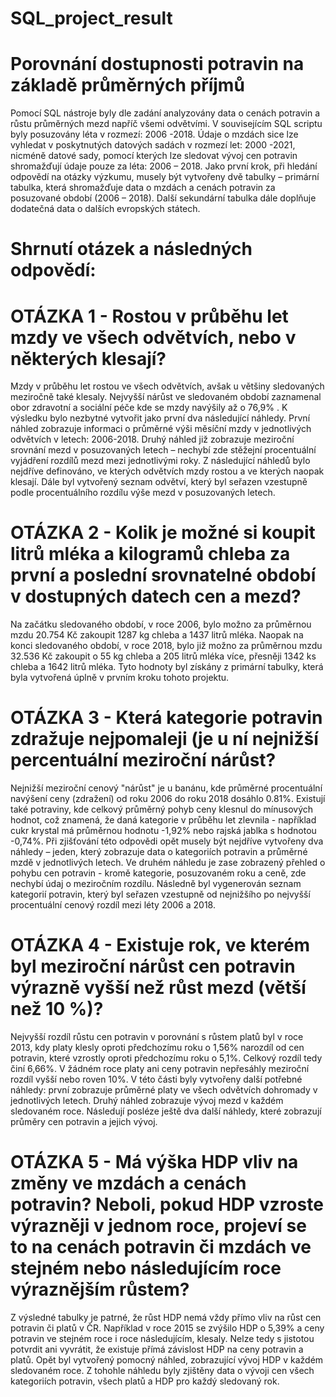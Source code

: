 # SQL_project_result

# Porovnání dostupnosti potravin na základě průměrných příjmů

Pomocí SQL nástroje byly dle zadání analyzovány data o cenách potravin a růstu průměrných mezd napříč všemi odvětvími. V souvisejícím SQL scriptu byly posuzovány léta v rozmezí: 2006 -2018. Údaje o mzdách sice lze vyhledat v poskytnutých datových sadách v rozmezí let: 2000 -2021, nicméně datové sady, pomocí kterých lze sledovat vývoj cen potravin shromažďují údaje pouze za léta: 2006 – 2018.
Jako první krok,  při hledání odpovědí na otázky výzkumu, musely být vytvořeny dvě tabulky – primární tabulka, která shromažďuje data o mzdách a cenách potravin za posuzované období (2006 – 2018). Další sekundární tabulka  dále doplňuje dodatečná data o dalších evropských státech.

# Shrnutí otázek a následných odpovědí:

# OTÁZKA 1 - Rostou v průběhu let mzdy ve všech odvětvích, nebo v některých klesají?
Mzdy v průběhu let rostou ve všech odvětvích, avšak u většiny sledovaných meziročně také klesaly. Nejvyšší nárůst ve sledovaném období zaznamenal obor zdravotní a sociální péče kde se mzdy navýšily až o 76,9% .
K výsledku bylo nezbytné vytvořit jako první dva následující náhledy. První náhled zobrazuje informaci o průměrné výši měsíční mzdy v jednotlivých odvětvích v letech: 2006-2018. Druhý náhled již zobrazuje meziroční srovnání mezd v posuzovaných letech – nechybí zde stěžejní procentuální vyjádření rozdílů mezd mezi jednotlivými roky. Z následující náhledů bylo nejdříve definováno, ve kterých odvětvích mzdy rostou a ve kterých naopak klesají. Dále byl vytvořený seznam odvětví, který byl seřazen vzestupně podle procentuálního rozdílu výše mezd v posuzovaných letech.

# OTÁZKA 2 - Kolik je možné si koupit litrů mléka a kilogramů chleba za první a poslední srovnatelné období v dostupných datech cen a mezd?
Na začátku sledovaného období, v roce 2006, bylo možno za průměrnou mzdu 20.754 Kč zakoupit 1287 kg chleba a 1437 litrů mléka.  Naopak na konci sledovaného období, v roce 2018, bylo již možno za průměrnou mzdu 32.536 Kč zakoupit o 55 kg chleba a 205 litrů mléka více,  přesněji 1342 ks chleba a 1642 litrů mléka.
Tyto hodnoty byl získány z primární tabulky, která byla vytvořená úplně v prvním kroku tohoto projektu. 

# OTÁZKA 3 - Která kategorie potravin zdražuje nejpomaleji (je u ní nejnižší percentuální meziroční nárůst?
Nejnižší meziroční cenový "nárůst" je u banánu, kde průměrné procentuální navýšení ceny (zdražení) od roku 2006 do roku 2018 dosáhlo 0.81%.
Existují také potraviny, kde celkový průměrný pohyb ceny klesnul do mínusových hodnot, což znamená, že daná kategorie v průběhu let zlevnila - například cukr krystal má průměrnou hodnotu -1,92% nebo rajská jablka s hodnotou -0,74%.
Při zjišťování této odpovědi opět musely být nejdříve vytvořeny dva náhledy – jeden, který zobrazuje data o kategoriích potravin a průměrné mzdě v jednotlivých letech. Ve druhém náhledu je zase zobrazený přehled o pohybu cen potravin -  kromě kategorie, posuzovaném roku a ceně, zde nechybí údaj o meziročním rozdílu.
Následně byl vygenerován seznam kategorií potravin, který byl seřazen vzestupně od nejnižšího po nejvyšší procentuální cenový rozdíl mezi léty 2006 a 2018.

# OTÁZKA 4 - Existuje rok, ve kterém byl meziroční nárůst cen potravin výrazně vyšší než růst mezd (větší než 10 %)?
Nejvyšší rozdíl růstu cen potravin v porovnání s růstem platů byl v roce 2013, kdy platy klesly oproti předchozímu roku o 1,56% narozdíl od cen potravin, které vzrostly oproti předchozímu roku o 5,1%. Celkový rozdíl tedy činí 6,66%.
V žádném roce platy ani ceny potravin nepřesáhly meziroční rozdíl vyšší nebo roven 10%.
V této části byly vytvořeny další potřebné náhledy: první zobrazuje průměrné platy ve všech odvětvích dohromady v jednotlivých letech. Druhý náhled zobrazuje vývoj mezd v každém sledovaném roce. Následují posléze ještě dva další náhledy, které zobrazují průměry cen potravin a jejich vývoj.

# OTÁZKA 5 - Má výška HDP vliv na změny ve mzdách a cenách potravin? Neboli, pokud HDP vzroste výrazněji v jednom roce,  projeví se to na cenách potravin či mzdách ve stejném nebo následujícím roce výraznějším růstem?
Z výsledné tabulky je patrné, že růst HDP nemá vždy přímo vliv na růst cen potravin či platů v ČR. Například v roce 2015 se zvýšilo HDP o 5,39% a ceny potravin ve stejném roce i roce následujícím, klesaly.
Nelze tedy s jistotou potvrdit ani vyvrátit, že existuje přímá závislost HDP na ceny potravin a platů.
Opět byl vytvořený pomocný náhled, zobrazující vývoj HDP v každém sledovaném roce. Z tohohle náhledu byly zjištěny data o vývoji cen všech kategoriích potravin, všech platů a HDP pro každý sledovaný rok.
